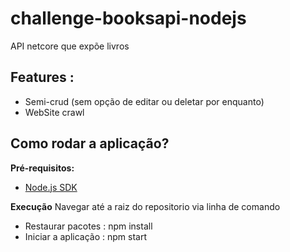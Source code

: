 # challenge-booksapi-nodejs
API netcore que expõe livros

## Features :
  - Semi-crud (sem opção de editar ou deletar por enquanto)
  - WebSite crawl
  
## Como rodar a aplicação? 
**Pré-requisitos:**
- [Node.js SDK](https://nodejs.org/en/)

**Execução**
Navegar até a raiz do repositorio via linha de comando 
- Restaurar pacotes : npm install 
- Iniciar a aplicação : npm start 

